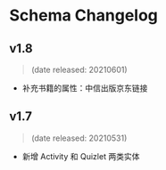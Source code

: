 
# Schema Changelog

## v1.8

> (date released: 20210601)

- 补充书籍的属性：中信出版京东链接

## v1.7

> (date released: 20210531)

- 新增 Activity 和 Quizlet 两类实体